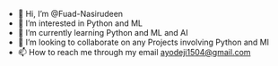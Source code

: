 - 👋 Hi, I’m @Fuad-Nasirudeen
- 👀 I’m interested in Python and ML
- 🌱 I’m currently learning Python and ML and AI
- 💞️ I’m looking to collaborate on any Projects involving Python and Ml
- 📫 How to reach me through my email ayodeji1504@gmail.com

<!---
Fuad-Nasirudeen/Fuad-Nasirudeen is a ✨ special ✨ repository because its `README.md` (this file) appears on your GitHub profile.
You can click the Preview link to take a look at your changes.
--->
